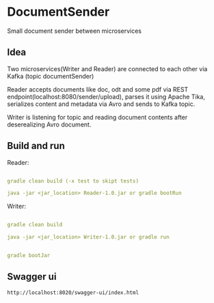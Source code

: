 # DocumentSender
Small document sender between microservices


## Idea

Two microservices(Writer and Reader) are connected to each other via Kafka (topic documentSender)

Reader accepts documents like doc, odt and some pdf via REST endpoint(localhost:8080/sender/upload),
parses it using Apache Tika, serializes content and metadata via Avro and sends to Kafka topic.

Writer is listening for topic and reading document contents after deserealizing Avro document.


## Build and run

Reader:
```yml

gradle clean build (-x test to skipt tests)

java -jar <jar_location> Reader-1.0.jar or gradle bootRun
```

Writer:
```yml

gradle clean build

java -jar <jar_location> Writer-1.0.jar or gradle run
```

```yml

gradle bootJar
```

## Swagger ui
```
http://localhost:8020/swagger-ui/index.html
```